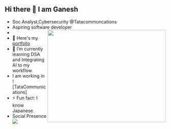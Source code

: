 ## Hi there 👋 I am Ganesh

- Soc Analyst,Cybersecurity @Tatacommuncations
- Aspiring software developer
- <img align="right" width="370" height="290" src="https://i.pinimg.com/originals/47/f0/34/47f0342cec72b800463bf003eac1257e.gif">
- 🔭 Here's my [portfolio](https://preview--celestial-motion-port.lovable.app/)
- 🌱 I’m currently learning DSA and Integrating AI to my workflow.
- I am working in ![TataCommunications]
- ⚡ Fun fact: I know Japanese.
- Social Presence
<br /> [<img src="https://img.shields.io/badge/LinkedIn-0077B5?style=for-the-badge&logo=linkedin&logoColor=white"/>](https://www.linkedin.com/in/ganesh-tesla/)


